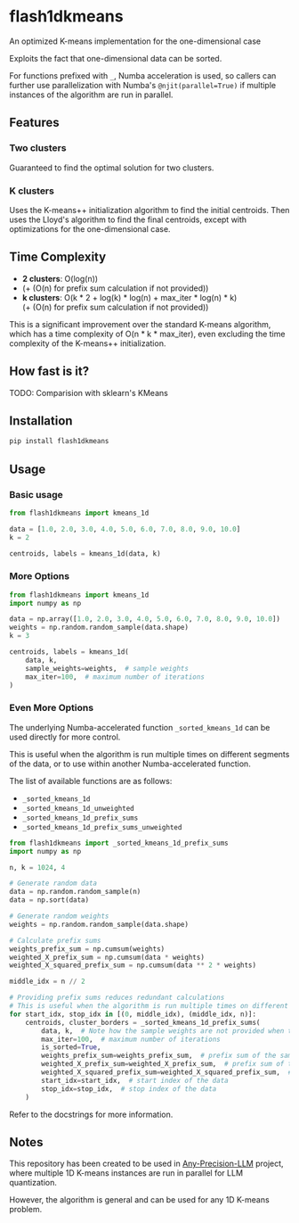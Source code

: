 # flash1dkmeans
An optimized K-means implementation for the one-dimensional case

Exploits the fact that one-dimensional data can be sorted.

For functions prefixed with `_`, Numba acceleration is used, so callers can further use parallelization with Numba's `@njit(parallel=True)`
if multiple instances of the algorithm are run in parallel.

## Features

### Two clusters

Guaranteed to find the optimal solution for two clusters.

### K clusters

Uses the K-means++ initialization algorithm to find the initial centroids.
Then uses the Lloyd's algorithm to find the final centroids, except with optimizations for the one-dimensional case.

## Time Complexity

- **2 clusters**: O(log(n))
- (+ (O(n) for prefix sum calculation if not provided))
- **k clusters**: O(k * 2 + log(k) * log(n) + max_iter * log(n) * k)  
  (+ (O(n) for prefix sum calculation if not provided))

This is a significant improvement over the standard K-means algorithm, which has a time complexity of O(n * k * max_iter),
even excluding the time complexity of the K-means++ initialization.

## How fast is it?

TODO: Comparision with sklearn's KMeans


## Installation
```bash
pip install flash1dkmeans
```

## Usage

### Basic usage
```python
from flash1dkmeans import kmeans_1d

data = [1.0, 2.0, 3.0, 4.0, 5.0, 6.0, 7.0, 8.0, 9.0, 10.0]
k = 2

centroids, labels = kmeans_1d(data, k)
```

### More Options
```python
from flash1dkmeans import kmeans_1d
import numpy as np

data = np.array([1.0, 2.0, 3.0, 4.0, 5.0, 6.0, 7.0, 8.0, 9.0, 10.0])
weights = np.random.random_sample(data.shape)
k = 3

centroids, labels = kmeans_1d(
    data, k,
    sample_weights=weights,  # sample weights
    max_iter=100,  # maximum number of iterations
)
```

### Even More Options
The underlying Numba-accelerated function `_sorted_kmeans_1d` can be used directly for more control.

This is useful when the algorithm is run multiple times on different segments of the data,
or to use within another Numba-accelerated function.

The list of available functions are as follows:
- `_sorted_kmeans_1d`
- `_sorted_kmeans_1d_unweighted`
- `_sorted_kmeans_1d_prefix_sums`
- `_sorted_kmeans_1d_prefix_sums_unweighted`

```python
from flash1dkmeans import _sorted_kmeans_1d_prefix_sums
import numpy as np

n, k = 1024, 4

# Generate random data
data = np.random.random_sample(n)
data = np.sort(data)

# Generate random weights
weights = np.random.random_sample(data.shape)

# Calculate prefix sums
weights_prefix_sum = np.cumsum(weights)
weighted_X_prefix_sum = np.cumsum(data * weights)
weighted_X_squared_prefix_sum = np.cumsum(data ** 2 * weights)

middle_idx = n // 2

# Providing prefix sums reduces redundant calculations
# This is useful when the algorithm is run multiple times on different segments of the data
for start_idx, stop_idx in [(0, middle_idx), (middle_idx, n)]:
    centroids, cluster_borders = _sorted_kmeans_1d_prefix_sums(
        data, k,  # Note how the sample weights are not provided when the prefix sums are provided
        max_iter=100,  # maximum number of iterations
        is_sorted=True,
        weights_prefix_sum=weights_prefix_sum,  # prefix sum of the sample weights, leave empty for unwieghted data
        weighted_X_prefix_sum=weighted_X_prefix_sum,  # prefix sum of the weighted data
        weighted_X_squared_prefix_sum=weighted_X_squared_prefix_sum,  # prefix sum of the squared weighted data
        start_idx=start_idx,  # start index of the data
        stop_idx=stop_idx,  # stop index of the data
    )
```

Refer to the docstrings for more information.

## Notes

This repository has been created to be used in [Any-Precision-LLM](https://github.com/SNU-ARC/any-precision-llm) project,
where multiple 1D K-means instances are run in parallel for LLM quantization.

However, the algorithm is general and can be used for any 1D K-means problem.

